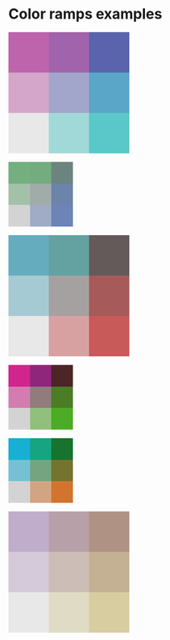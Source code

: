 # Color ramps examples

![](./images/cp_aquamarine_pink.png)

![](./images/cp_blue_green.png)

![](./images/cp_darkred_lightblue.png)

![](./images/cp_green_pink.png)

![](./images/cp_orange_blue.png)

![](./images/cp_yellow_violet.png)